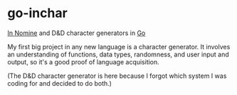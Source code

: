 # go-inchar
[In Nomine](http://www.sjgames.com/in-nomine) and D&D character generators in [Go](https://golang.org/)

My first big project in any new language is a character generator. It involves an understanding of functions, data types, randomness, and user input and output, so it's a good proof of language acquisition.

(The D&D character generator is here because I forgot which system I was coding for and decided to do both.)
